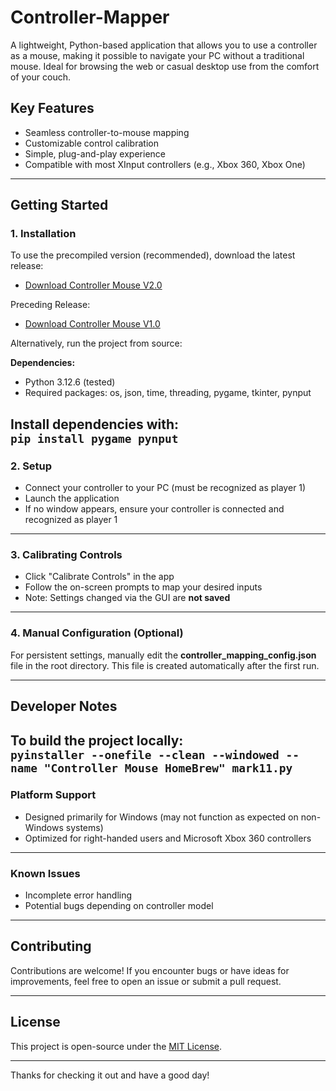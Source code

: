 # Controller-Mapper

A lightweight, Python-based application that allows you to use a controller as a mouse, making it possible to navigate your PC without a traditional mouse.
Ideal for browsing the web or casual desktop use from the comfort of your couch.

## Key Features

- Seamless controller-to-mouse mapping  
- Customizable control calibration  
- Simple, plug-and-play experience  
- Compatible with most XInput controllers (e.g., Xbox 360, Xbox One)  

---

## Getting Started

### 1. Installation

To use the precompiled version (recommended), download the latest release:  

- [Download Controller Mouse V2.0](https://github.com/Ronnie-Reagan/Controller-Mapper/releases/download/Controller-Mapper2/Controller.Mapper.V2.0.exe)

Preceding Release:
- [Download Controller Mouse V1.0](https://github.com/Ronnie-Reagan/Controller-Mapper/releases/download/Controller-Mapper/Controller.Mouse.V1.0.exe)

Alternatively, run the project from source:  

**Dependencies:**  
- Python 3.12.6 (tested)  
- Required packages: os, json, time, threading, pygame, tkinter, pynput  

Install dependencies with:  
`pip install pygame pynput`
---

### 2. Setup

- Connect your controller to your PC (must be recognized as player 1)  
- Launch the application  
- If no window appears, ensure your controller is connected and recognized as player 1  

---

### 3. Calibrating Controls

- Click "Calibrate Controls" in the app  
- Follow the on-screen prompts to map your desired inputs  
- Note: Settings changed via the GUI are **not saved**  

---

### 4. Manual Configuration (Optional)

For persistent settings, manually edit the **controller_mapping_config.json** file in the root directory. This file is created automatically after the first run.  

---

## Developer Notes

To build the project locally:  
`pyinstaller --onefile --clean --windowed --name "Controller Mouse HomeBrew" mark11.py`
---

### Platform Support

- Designed primarily for Windows (may not function as expected on non-Windows systems)  
- Optimized for right-handed users and Microsoft Xbox 360 controllers  

---

### Known Issues

- Incomplete error handling  
- Potential bugs depending on controller model  

---

## Contributing

Contributions are welcome! If you encounter bugs or have ideas for improvements, feel free to open an issue or submit a pull request.  

---

## License

This project is open-source under the [MIT License](https://github.com/Ronnie-Reagan/Controller-Mapper/tree/main?tab=MIT-1-ov-file#).  

---

Thanks for checking it out and have a good day!
